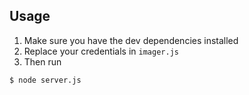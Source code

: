 ## Usage

1. Make sure you have the dev dependencies installed
2. Replace your credentials in `imager.js`
3. Then run

  ```sh
  $ node server.js
  ```

